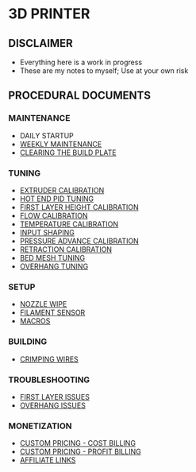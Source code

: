 # 3D PRINTER
## DISCLAIMER
- Everything here is a work in progress
- These are my notes to myself; Use at your own risk

## PROCEDURAL DOCUMENTS

### MAINTENANCE
 - DAILY STARTUP
 - [WEEKLY MAINTENANCE](/DOCS/WEEKLY_MAINTENANCE.MD)
 - [CLEARING THE BUILD PLATE](/DOCS/CLEARING_BUILD_PLATE.MD)
 
### TUNING
- [EXTRUDER CALIBRATION](/DOCS/EXTRUDER_CALIBRATION.MD)
- [HOT END PID TUNING](/DOCS/HOT_END_PID_TUNING.MD)
- [FIRST LAYER HEIGHT CALIBRATION](/DOCS/FIRST_LAYER_CALIBRATION.MD)
- [FLOW CALIBRATION](/DOCS/FLOW_CALIBRATION.MD)
- [TEMPERATURE CALIBRATION](/DOCS/TEMPERATURE_CALIBRATION.MD)
- [INPUT SHAPING](/DOCS/INPUT_SHAPING.MD)
- [PRESSURE ADVANCE CALIBRATION](/DOCS/PRESSURE_ADVANCE_CALIBRATION.MD)
- [RETRACTION CALIBRATION](/DOCS/RETRACTION_CALIBRATION.MD)
- [BED MESH TUNING](/DOCS/MESH_TUNING.MD)
- [OVERHANG TUNING](/DOCS/OVERHANG_TUNING.MD)

### SETUP
- [NOZZLE WIPE]()
- [FILAMENT SENSOR]()
- [MACROS]()

### BUILDING
- [CRIMPING WIRES]()

### TROUBLESHOOTING
- [FIRST LAYER ISSUES]()
- [OVERHANG ISSUES]()

### MONETIZATION
- [CUSTOM PRICING - COST BILLING]()
- [CUSTOM PRICING - PROFIT BILLING]()
- [AFFILIATE LINKS]()
